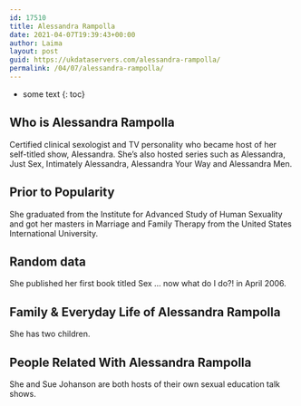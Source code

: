 ```yaml
---
id: 17510
title: Alessandra Rampolla
date: 2021-04-07T19:39:43+00:00
author: Laima
layout: post
guid: https://ukdataservers.com/alessandra-rampolla/
permalink: /04/07/alessandra-rampolla/
---
```


* some text
{: toc}


## Who is Alessandra Rampolla
                  
                  
                  
Certified clinical sexologist and TV personality who became host of her self-titled show, Alessandra. She&#8217;s also hosted series such as Alessandra, Just Sex, Intimately Alessandra, Alessandra Your Way and Alessandra Men.
                  
              
            
              
            
                
                
                
## Prior to Popularity
                  
                  
                  
She graduated from the Institute for Advanced Study of Human Sexuality and got her masters in Marriage and Family Therapy from the United States International University.
                  
              
            
              
            
                
                
                
## Random data
                  
                  
                  
She published her first book titled Sex &#8230; now what do I do?! in April 2006.
                  
              
            
              
            
                
                
                
## Family & Everyday Life of Alessandra Rampolla
                  
                  
                  
She has two children.
                  
              
            
              
            
                
                
                
## People Related With Alessandra Rampolla
                  
                  
                  
She and Sue Johanson are both hosts of their own sexual education talk shows.
                  
              
            
              
            
                
              
            
              
              
            
            
              
            
          
          
          